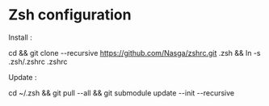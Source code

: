 # Zsh configuration

Install : 

  cd && git clone --recursive https://github.com/Nasga/zshrc.git .zsh && ln -s .zsh/.zshrc .zshrc

Update :

  cd ~/.zsh && git pull --all && git submodule update --init --recursive
